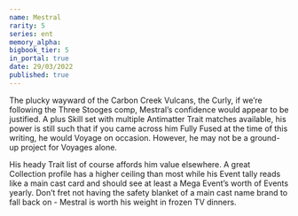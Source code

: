 ```yaml
---
name: Mestral
rarity: 5
series: ent
memory_alpha:
bigbook_tier: 5
in_portal: true
date: 29/03/2022
published: true
---
```


The plucky wayward of the Carbon Creek Vulcans, the Curly, if we’re following the Three Stooges comp, Mestral’s confidence would appear to be justified. A plus Skill set with multiple Antimatter Trait matches available, his power is still such that if you came across him Fully Fused at the time of this writing, he would Voyage on occasion. However, he may not be a ground-up project for Voyages alone.

His heady Trait list of course affords him value elsewhere. A great Collection profile has a higher ceiling than most while his Event tally reads like a main cast card and should see at least a Mega Event’s worth of Events yearly. Don’t fret not having the safety blanket of a main cast name brand to fall back on - Mestral is worth his weight in frozen TV dinners.
